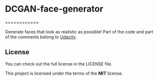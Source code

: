 # DCGAN-face-generator
============

Generate faces that look as realistic as possible!
Part of the code and part of the comments belong to [Udacity](https://www.udacity.com).

## License
You can check out the full license in the LICENSE file.

This project is licensed under the terms of the **MIT** license.
